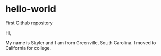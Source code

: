 # hello-world
First Github repository 

Hi,

My name is Skyler and I am from Greenville, South Carolina. I moved to California for college.
